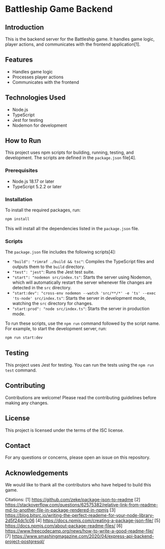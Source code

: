 # Battleship Game Backend

## Introduction

This is the backend server for the Battleship game. It handles game logic, player actions, and communicates with the frontend application[1].

## Features

- Handles game logic
- Processes player actions
- Communicates with the frontend

## Technologies Used

- Node.js
- TypeScript
- Jest for testing
- Nodemon for development

## How to Run

This project uses npm scripts for building, running, testing, and development. The scripts are defined in the `package.json` file[4].

### Prerequisites

- Node.js 18.17 or later
- TypeScript 5.2.2 or later

### Installation

To install the required packages, run:

```bash
npm install
```

This will install all the dependencies listed in the `package.json` file.

### Scripts

The `package.json` file includes the following scripts[4]:

- `"build": "rimraf ./build && tsc"`: Compiles the TypeScript files and outputs them to the `build` directory.
- `"test": "jest"`: Runs the Jest test suite.
- `"start": "nodemon src/index.ts"`: Starts the server using Nodemon, which will automatically restart the server whenever file changes are detected in the `src` directory.
- `"start:dev": "cross-env nodemon --watch 'src/**/*' -e 'ts' --exec 'ts-node' src/index.ts"`: Starts the server in development mode, watching the `src` directory for changes.
- `"start:prod": "node src/index.ts"`: Starts the server in production mode.

To run these scripts, use the `npm run` command followed by the script name. For example, to start the development server, run:

```bash
npm run start:dev
```

## Testing

This project uses Jest for testing. You can run the tests using the `npm run test` command.

## Contributing

Contributions are welcome! Please read the contributing guidelines before making any changes.

## License

This project is licensed under the terms of the ISC license.

## Contact

For any questions or concerns, please open an issue on this repository.

## Acknowledgements

We would like to thank all the contributors who have helped to build this game.

Citations:
[1] https://github.com/zeke/package-json-to-readme
[2] https://stackoverflow.com/questions/62575382/relative-link-from-readme-md-to-another-file-in-package-rendered-in-npmjs
[3] https://blog.bitsrc.io/writing-the-perfect-reademe-for-your-node-library-2d5f24dc1c06
[4] https://docs.npmjs.com/creating-a-package-json-file/
[5] https://docs.npmjs.com/about-package-readme-files/
[6] https://www.freecodecamp.org/news/how-to-write-a-good-readme-file/
[7] https://www.smashingmagazine.com/2020/04/express-api-backend-project-postgresql/
